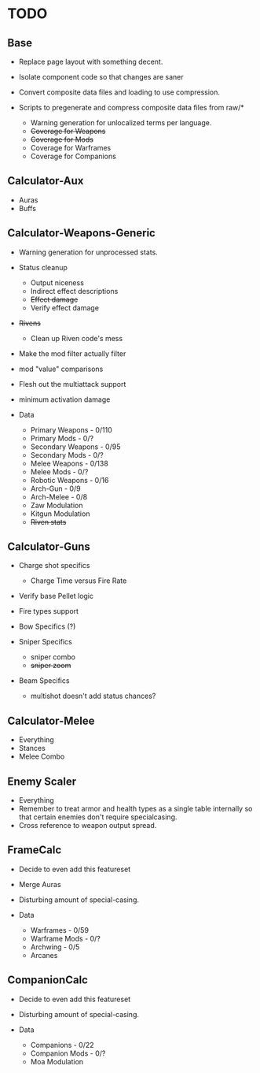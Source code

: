 # TODO

## Base

-   Replace page layout with something decent.

-   Isolate component code so that changes are saner

-   Convert composite data files and loading to use compression.

-   Scripts to pregenerate and compress composite data files from raw/\*

    -   Warning generation for unlocalized terms per language.
    -   ~~Coverage for Weapons~~
    -   ~~Coverage for Mods~~
    -   Coverage for Warframes
    -   Coverage for Companions

## Calculator-Aux

-   Auras
-   Buffs

## Calculator-Weapons-Generic

-   Warning generation for unprocessed stats.

-   Status cleanup
    -   Output niceness
    -   Indirect effect descriptions
    -   ~~Effect damage~~
    -   Verify effect damage

-   ~~Rivens~~
    -   Clean up Riven code's mess

-   Make the mod filter actually filter

-   mod "value" comparisons

-   Flesh out the multiattack support

-   minimum activation damage

-   Data
    -   Primary Weapons - 0/110
    -   Primary Mods - 0/?
    -   Secondary Weapons - 0/95
    -   Secondary Mods - 0/?
    -   Melee Weapons - 0/138
    -   Melee Mods - 0/?
    -   Robotic Weapons - 0/16
    -   Arch-Gun - 0/9
    -   Arch-Melee - 0/8
    -   Zaw Modulation
    -   Kitgun Modulation
    -   ~~Riven stats~~

## Calculator-Guns

-   Charge shot specifics
    -   Charge Time versus Fire Rate

-   Verify base Pellet logic

-   Fire types support

-   Bow Specifics (?)

-   Sniper Specifics

    -   sniper combo
    -   ~~sniper zoom~~

-   Beam Specifics
    -   multishot doesn't add status chances?

## Calculator-Melee

-   Everything
-   Stances
-   Melee Combo

## Enemy Scaler

-   Everything
-   Remember to treat armor and health types as a single table internally so that certain enemies don't require specialcasing.
-   Cross reference to weapon output spread.

## FrameCalc

-   Decide to even add this featureset

-   Merge Auras

-   Disturbing amount of special-casing.

-   Data
    -   Warframes - 0/59
    -   Warframe Mods - 0/?
    -   Archwing - 0/5
    -   Arcanes

## CompanionCalc

-   Decide to even add this featureset

-   Disturbing amount of special-casing.

-   Data
    -   Companions - 0/22
    -   Companion Mods - 0/?
    -   Moa Modulation
